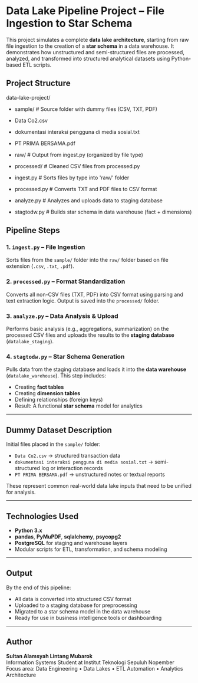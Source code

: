 # Data Lake Pipeline Project – File Ingestion to Star Schema

This project simulates a complete **data lake architecture**, starting from raw file ingestion to the creation of a **star schema** in a data warehouse. It demonstrates how unstructured and semi-structured files are processed, analyzed, and transformed into structured analytical datasets using Python-based ETL scripts.

## Project Structure
data-lake-project/

- sample/ # Source folder with dummy files (CSV, TXT, PDF)
-  Data Co2.csv
-  dokumentasi interaksi pengguna di media sosial.txt
-  PT PRIMA BERSAMA.pdf

- raw/ # Output from ingest.py (organized by file type)
-  processed/ # Cleaned CSV files from processed.py

- ingest.py # Sorts files by type into 'raw/' folder
-  processed.py # Converts TXT and PDF files to CSV format
-  analyze.py # Analyzes and uploads data to staging database
-  stagtodw.py # Builds star schema in data warehouse (fact + dimensions)

## Pipeline Steps

### 1. `ingest.py` – File Ingestion
Sorts files from the `sample/` folder into the `raw/` folder based on file extension (`.csv`, `.txt`, `.pdf`).

### 2. `processed.py` – Format Standardization
Converts all non-CSV files (TXT, PDF) into CSV format using parsing and text extraction logic. Output is saved into the `processed/` folder.

### 3. `analyze.py` – Data Analysis & Upload
Performs basic analysis (e.g., aggregations, summarization) on the processed CSV files and uploads the results to the **staging database** (`datalake_staging`).

### 4. `stagtodw.py` – Star Schema Generation
Pulls data from the staging database and loads it into the **data warehouse** (`datalake_warehouse`). This step includes:
- Creating **fact tables**
- Creating **dimension tables**
- Defining relationships (foreign keys)
- Result: A functional **star schema** model for analytics

---

## Dummy Dataset Description

Initial files placed in the `sample/` folder:
- `Data Co2.csv` → structured transaction data
- `dokumentasi interaksi pengguna di media sosial.txt` → semi-structured log or interaction records
- `PT PRIMA BERSAMA.pdf` → unstructured notes or textual reports

These represent common real-world data lake inputs that need to be unified for analysis.

---

## Technologies Used

- **Python 3.x**
- **pandas**, **PyMuPDF**, **sqlalchemy**, **psycopg2**
- **PostgreSQL** for staging and warehouse layers
- Modular scripts for ETL, transformation, and schema modeling

---

## Output

By the end of this pipeline:
- All data is converted into structured CSV format
- Uploaded to a staging database for preprocessing
- Migrated to a star schema model in the data warehouse
- Ready for use in business intelligence tools or dashboarding

---

## Author

**Sultan Alamsyah Lintang Mubarok**  
Information Systems Student at Institut Teknologi Sepuluh Nopember  
Focus area: Data Engineering • Data Lakes • ETL Automation • Analytics Architecture



